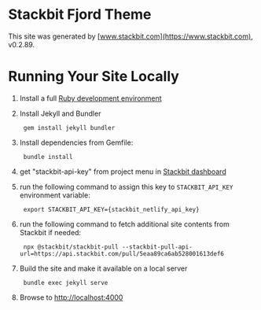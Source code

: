 # Stackbit Fjord Theme

This site was generated by [www.stackbit.com](https://www.stackbit.com), v0.2.89.

# Running Your Site Locally

1. Install a full [Ruby development environment](https://jekyllrb.com/docs/installation/)

1. Install Jekyll and Bundler

        gem install jekyll bundler

1. Install dependencies from Gemfile:

        bundle install

1. get "stackbit-api-key" from project menu in [Stackbit dashboard](https://app.stackbit.com/dashboard)

1. run the following command to assign this key to `STACKBIT_API_KEY` environment variable:

        export STACKBIT_API_KEY={stackbit_netlify_api_key}

1. run the following command to fetch additional site contents from Stackbit if needed:

        npx @stackbit/stackbit-pull --stackbit-pull-api-url=https://api.stackbit.com/pull/5eaa89ca6ab528001613def6

1. Build the site and make it available on a local server

        bundle exec jekyll serve

1. Browse to [http://localhost:4000](http://localhost:4000)
